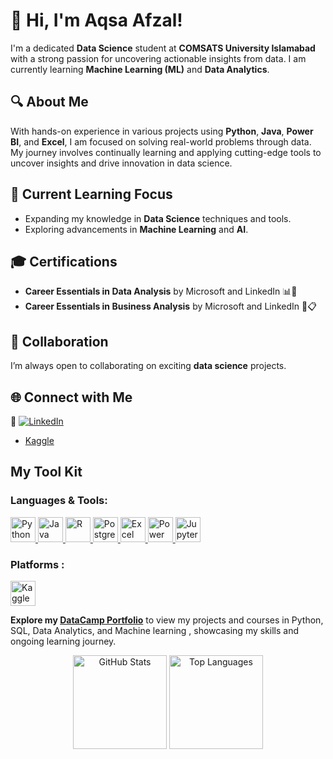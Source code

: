 # 👋 Hi, I'm Aqsa Afzal!

I'm a dedicated **Data Science** student at **COMSATS University Islamabad** with a strong passion for uncovering actionable insights from data. I am currently learning **Machine Learning (ML)** and **Data Analytics**.

## 🔍 About Me
With hands-on experience in various projects using **Python**, **Java**, **Power BI**, and **Excel**, I am focused on solving real-world problems through data. My journey involves continually learning and applying cutting-edge tools to uncover insights and drive innovation in data science.

## 🌱 Current Learning Focus
- Expanding my knowledge in **Data Science** techniques and tools.
- Exploring advancements in **Machine Learning** and **AI**.
  
## 🎓 Certifications
- **Career Essentials in Data Analysis** by Microsoft and LinkedIn 📊🧠
- **Career Essentials in Business Analysis** by Microsoft and LinkedIn 💼📋

## 🤝 Collaboration
I’m always open to collaborating on exciting **data science** projects. 

## 🌐 Connect with Me
🔗 [![LinkedIn](https://img.shields.io/badge/LinkedIn-Aqsa_Afzal-%230077B5?style=flat&logo=linkedin&logoColor=white)](https://www.linkedin.com/in/aqsa-afzal-21b0a2321)
- [Kaggle](https://www.kaggle.com/aqsachaudry)

## My Tool Kit

### Languages & Tools:
<p align="left">
  <!-- Python -->
  <a href="https://www.python.org/" target="_blank">
    <img src="https://img.shields.io/badge/Python-3776AB?style=for-the-badge&logo=python&logoColor=white" alt="Python" height="40"/>
  </a>
  <!-- Java -->
  <a href="https://www.java.com/" target="_blank">
    <img src="https://img.shields.io/badge/Java-ED8B00?style=for-the-badge&logo=java&logoColor=white" alt="Java" height="40"/>
  </a>
  <!-- R -->
  <a href="https://www.r-project.org/" target="_blank">
    <img src="https://img.shields.io/badge/R-276DC3?style=for-the-badge&logo=r&logoColor=white" alt="R" height="40"/>
  </a>
  <!-- PostgreSQL -->
  <a href="https://www.postgresql.org/" target="_blank">
    <img src="https://img.shields.io/badge/PostgreSQL-336791?style=for-the-badge&logo=postgresql&logoColor=white" alt="PostgreSQL" height="40"/>
  </a>
  <!-- Excel -->
  <a href="https://www.microsoft.com/en-us/microsoft-365/excel" target="_blank">
    <img src="https://img.shields.io/badge/Excel-217346?style=for-the-badge&logo=microsoft-excel&logoColor=white" alt="Excel" height="40"/>
  </a>
  <!-- Power BI -->
  <a href="https://powerbi.microsoft.com/" target="_blank">
    <img src="https://img.shields.io/badge/PowerBI-F2C811?style=for-the-badge&logo=powerbi&logoColor=black" alt="Power BI" height="40"/>
  </a>
  <!-- Jupyter Notebook -->
  <a href="https://jupyter.org/" target="_blank">
    <img src="https://img.shields.io/badge/Jupyter-F37626?style=for-the-badge&logo=jupyter&logoColor=white" alt="Jupyter" height="40"/>
  </a>
</p>

### Platforms :
<p align="left">
  <!-- Kaggle -->
  <a href="https://www.kaggle.com/aqsachaudry" target="_blank">
    <img src="https://img.shields.io/badge/Kaggle-20BEFF?style=for-the-badge&logo=kaggle&logoColor=white" alt="Kaggle" height="40"/>
  </a>

**Explore my [DataCamp Portfolio](https://www.datacamp.com/portfolio/aqsaafzal670)** to view my projects and courses in Python, SQL, Data Analytics, and Machine learning , showcasing my skills and ongoing learning journey.


<p align="center">
  <!-- GitHub Stats -->
  <img src="https://github-readme-stats.vercel.app/api?username=aqsaafzal702&show_icons=true&theme=radical" alt="GitHub Stats" height="150"/>
  <!-- Most Used Languages -->
  <img src="https://github-readme-stats.vercel.app/api/top-langs/?username=aqsaafzal702&layout=compact&theme=radical" alt="Top Languages" height="150"/>
</p>
